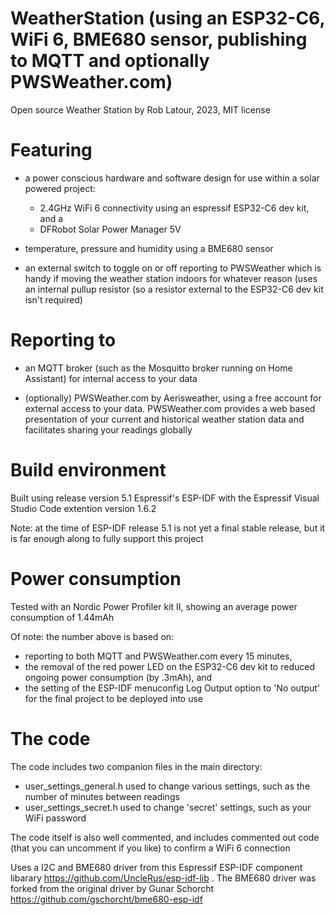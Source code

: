 # WeatherStation (using an ESP32-C6, WiFi 6, BME680 sensor, publishing to MQTT and optionally PWSWeather.com)

Open source Weather Station by Rob Latour, 2023, MIT license

# Featuring

- a power conscious hardware and software design for use within a solar powered project: 
  - 2.4GHz WiFi 6 connectivity using an espressif ESP32-C6 dev kit, and a
  - DFRobot Solar Power Manager 5V
  
- temperature, pressure and humidity using a BME680 sensor

- an external switch to toggle on or off reporting to PWSWeather
  which is handy if moving the weather station indoors for whatever reason
  (uses an internal pullup resistor (so a resistor external to the ESP32-C6 dev kit isn't required)

# Reporting to

- an MQTT broker (such as the Mosquitto broker running on Home Assistant) for internal access to your data

- (optionally) PWSWeather.com by Aerisweather, using a free account for external access to your data.
  PWSWeather.com provides a web based presentation of your current and historical weather station data and 
  facilitates sharing your readings globally

# Build environment

Built using release version 5.1 Espressif's ESP-IDF with the Espressif Visual Studio Code extention version 1.6.2

Note: at the time of ESP-IDF release 5.1 is not yet a final stable release, but it is far enough along to fully support this project

# Power consumption

Tested with an Nordic Power Profiler kit II, showing an average power consumption of 1.44mAh 

Of note: the number above is based on:
- reporting to both MQTT and PWSWeather.com every 15 minutes,
- the removal of the red power LED on the ESP32-C6 dev kit to reduced ongoing power consumption (by .3mAh), and
- the setting of the ESP-IDF menuconfig Log Output option to 'No output' for the final project to be deployed into use
	
# The code

The code includes two companion files in the main directory:
- user_settings_general.h  used to change various settings, such as the number of minutes between readings
- user_settings_secret.h   used to change 'secret' settings, such as your WiFi password
	
The code itself is also well commented, and includes commented out code (that you can uncomment if you like) to confirm a WiFi 6 connection

Uses a I2C and BME680 driver from this Espressif ESP-IDF component libarary https://github.com/UncleRus/esp-idf-lib . 
The BME680 driver was forked from the original driver by Gunar Schorcht https://github.com/gschorcht/bme680-esp-idf
